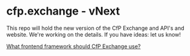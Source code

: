 # cfp.exchange - vNext

This repo will hold the new version of the CfP Exchange and API's and website. We're working on the details. If you have ideas: let us know!

[What frontend framework should CfP Exchange use?](https://github.com/CfpExchange/website-vnext/issues/1)
